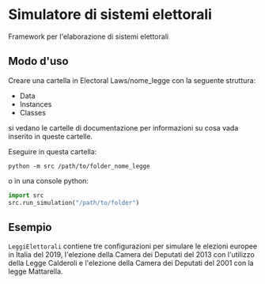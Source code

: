 # Simulatore di sistemi elettorali

Framework per l'elaborazione di sistemi elettorali

## Modo d'uso

Creare una cartella in Electoral Laws/nome_legge con la seguente struttura:
+ Data
+ Instances
+ Classes

si vedano le cartelle di documentazione per informazioni su cosa vada inserito
in queste cartelle.

Eseguire in questa cartella:

```shell script
python -m src /path/to/folder_nome_legge
```
o in una console python:

```python
import src
src.run_simulation("/path/to/folder")
```

## Esempio

`LeggiElettorali` contiene tre configurazioni per simulare le elezioni europee in Italia
del 2019, l'elezione della Camera dei Deputati del 2013 con l'utilizzo della Legge Calderoli 
e l'elezione della Camera dei Deputati del 2001 con la legge Mattarella.
